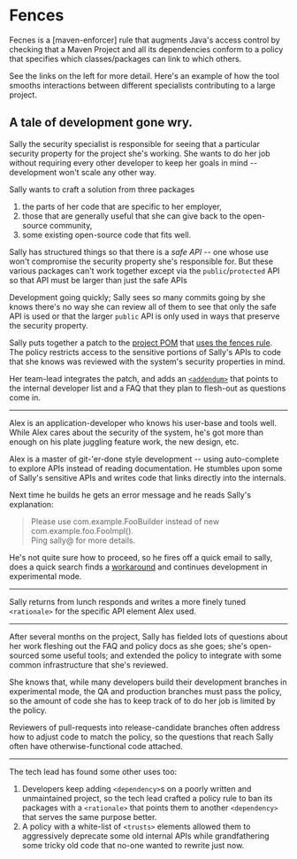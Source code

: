 # Fences

Fecnes is a [maven-enforcer] rule that augments Java's access control
by checking that a Maven Project and all its dependencies conform to a
policy that specifies which classes/packages can link to which others.

See the links on the left for more detail.  Here's an example of how
the tool smooths interactions between different specialists contributing
to a large project.


## A tale of development gone wry.

Sally the security specialist is responsible for seeing that
a particular security property for the project she's working.
She wants to do her job without requiring every other developer to
keep her goals in mind -- development won't scale any other way.

Sally wants to craft a solution from three packages

1. the parts of her code that are specific to her employer,
2. those that are generally useful that she can
   give back to the open-source community,
3. some existing open-source code that fits well.

Sally has structured things so that there is a *safe API* --
one whose use won't compromise the security property she's
responsible for.  But these various packages can't work
together except via the `public`/`protected` API so that API
must be larger than just the safe APIs

Development going quickly; Sally sees so many commits going by she
knows there's no way she can review all of them to see that only the
safe API is used or that the larger `public` API is only used in ways
that preserve the security property.

Sally puts together a patch to the [project POM][multi-module-projects]
that [uses the fences rule](usage.md).
The policy restricts access to the sensitive portions of Sally's
APIs to code that she knows was reviewed with the system's security
properties in mind.

Her team-lead integrates the patch, and adds an
[`<addendum>`](configuration.md#writing_good_rationales) that
points to the internal developer list and a FAQ that they plan
to flesh-out as questions come in.

----

Alex is an application-developer who knows his user-base and tools
well.  While Alex cares about the security of the system, he's got
more than enough on his plate juggling feature work, the new design,
etc.

Alex is a master of git-'er-done style development -- using
auto-complete to explore APIs instead of reading documentation.  He
stumbles upon some of Sally's sensitive APIs and writes code that
links directly into the internals.

Next time he builds he gets an error message and he reads Sally's
explanation:

> Please use com.example.FooBuilder instead of
> new com.example.foo.FooImpl().<br>
> Ping sally@ for more details.

He's not quite sure how to proceed, so he fires off a quick
email to sally, does a quick search finds a [workaround](faq.md)
and continues development in experimental mode.

----

Sally returns from lunch responds and writes a more finely tuned
`<rationale>` for the specific API element Alex used.

----

After several months on the project, Sally has fielded lots
of questions about her work fleshing out the FAQ and policy docs
as she goes; she's open-sourced some useful
tools; and extended the policy to integrate with some common
infrastructure that she's reviewed.

She knows that, while many developers build their development
branches in experimental mode, the QA and production branches
must pass the policy, so the amount of code she has to keep
track of to do her job is limited by the policy.

Reviewers of pull-requests into release-candidate branches
often address how to adjust code to match the policy, so
the questions that reach Sally often have otherwise-functional
code attached.

----

The tech lead has found some other uses too:

1. Developers keep adding `<dependency>`s on a poorly written and
   unmaintained project, so the tech lead crafted a policy rule to ban
   its packages with a `<rationale>` that points them to another
   `<dependency>` that serves the same purpose better.
2. A policy with a white-list of `<trusts>` elements allowed them
   to aggressively deprecate some old internal APIs while
   grandfathering some tricky old code that no-one wanted to
   rewrite just now.



[multi-module-projects]: https://books.sonatype.com/mvnref-book/reference/pom-relationships-sect-pom-best-practice.html#pom-relationships-sect-multi-vs-inherit
